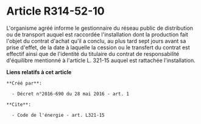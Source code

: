 # Article R314-52-10

L'organisme agréé informe le gestionnaire du réseau public de distribution ou de transport auquel est raccordée
l'installation dont la production fait l'objet du contrat d'achat qu'il a conclu, au plus tard sept jours avant sa prise
d'effet, de la date à laquelle la cession ou le transfert du contrat est effectif ainsi que de l'identité du titulaire du
contrat de responsabilité d'équilibre mentionné à l'article L. 321-15 auquel est rattachée l'installation.

**Liens relatifs à cet article**

	**Créé par**:

	  - Décret n°2016-690 du 28 mai 2016 - art. 1

	**Cite**:

	  - Code de l'énergie - art. L321-15
